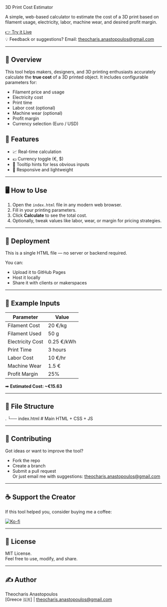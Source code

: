 3D Print Cost Estimator

A simple, web-based calculator to estimate the cost of a 3D print based on filament usage, electricity, labor, machine wear, and desired profit margin.

[👉 Try it Live](https://theo79.github.io/)  
💡 Feedback or suggestions? Email: [theocharis.anastopoulos@gmail.com](mailto:theocharis.anastopoulos@gmail.com)

---

## 📸 Overview

This tool helps makers, designers, and 3D printing enthusiasts accurately calculate the **true cost** of a 3D printed object. It includes configurable parameters for:

- Filament price and usage
- Electricity cost
- Print time
- Labor cost (optional)
- Machine wear (optional)
- Profit margin
- Currency selection (Euro / USD)

## 🔧 Features

- 📈 Real-time calculation
- 💶 Currency toggle (€, $)
- 🧠 Tooltip hints for less obvious inputs
- 📱 Responsive and lightweight


---

## 🖥️ How to Use

1. Open the `index.html` file in any modern web browser.
2. Fill in your printing parameters.
3. Click **Calculate** to see the total cost.
4. Optionally, tweak values like labor, wear, or margin for pricing strategies.

---

## 🚀 Deployment

This is a single HTML file — no server or backend required.

You can:
- Upload it to GitHub Pages
- Host it locally
- Share it with clients or makerspaces

---

## 🧪 Example Inputs

| Parameter         | Value       |
|------------------|-------------|
| Filament Cost     | 20 €/kg     |
| Filament Used     | 50 g        |
| Electricity Cost  | 0.25 €/kWh  |
| Print Time        | 3 hours     |
| Labor Cost        | 10 €/hr     |
| Machine Wear      | 1.5 €       |
| Profit Margin     | 25%         |

➡ **Estimated Cost: ~€15.63**

---

## 📂 File Structure

.
└── index.html # Main HTML + CSS + JS


---

## 🤝 Contributing

Got ideas or want to improve the tool?

- Fork the repo
- Create a branch
- Submit a pull request  
Or just email me with suggestions: [theocharis.anastopoulos@gmail.com](mailto:theocharis.anastopoulos@gmail.com)

---

## ☕ Support the Creator

If this tool helped you, consider buying me a coffee:

[![Ko-fi](https://ko-fi.com/img/githubbutton_sm.svg)](https://ko-fi.com/theo79)

---

## 📄 License

MIT License.  
Feel free to use, modify, and share.

---

## ✍️ Author

Theocharis Anastopoulos  
[Greece 🇬🇷] | [theocharis.anastopoulos@gmail.com](mailto:theocharis.anastopoulos@gmail.com)




